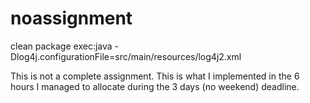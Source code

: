 # noassignment

clean package exec:java -Dlog4j.configurationFile=src/main/resources/log4j2.xml

This is not a complete assignment. This is what I implemented in the 6 hours I managed to allocate during the 3 days (no weekend) deadline.
